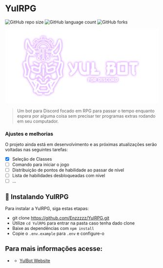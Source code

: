 # YulRPG

<!---Esses são exemplos. Veja https://shields.io para outras pessoas ou para personalizar este conjunto de escudos. Você pode querer incluir dependências, status do projeto e informações de licença aqui--->

![GitHub repo size](https://img.shields.io/github/repo-size/Enzzzzz/YulRPG?style=for-the-badge)
![GitHub language count](https://img.shields.io/github/languages/count/Enzzzzz/YulRPG?style=for-the-badge)
![GitHub forks](https://img.shields.io/github/forks/Enzzzzz/YulRPG?style=for-the-badge)


<img src="image.png" alt="img">

> Um bot para Discord focado em RPG para passar o tempo enquanto espera por alguma coisa sem precisar ter programas extras rodando em seu computador.

### Ajustes e melhorias

O projeto ainda está em desenvolvimento e as próximas atualizações serão voltadas nas seguintes tarefas:

- [x] Seleção de Classes
- [ ] Comando para iniciar o jogo
- [ ] Distribuição de pontos de habilidade ao passar de nível
- [ ] Lista de habilidades desbloqueadas com nível
- [ ] ...

## 🚀 Instalando YulRPG

Para instalar a YulRPG, siga estas etapas:

- git clone https://github.com/Enzzzzz/YulRPG.git
- Utilize `cd YulRPG` para entrar na pasta caso tenha dado clone
- Baixe as dependências com `npm install`
- Copie o `.env.example` para `.env` e configure-o

## Para mais informações acesse:

-  - [YulBot Website](https://yulbot.vercel.app/RPG)
